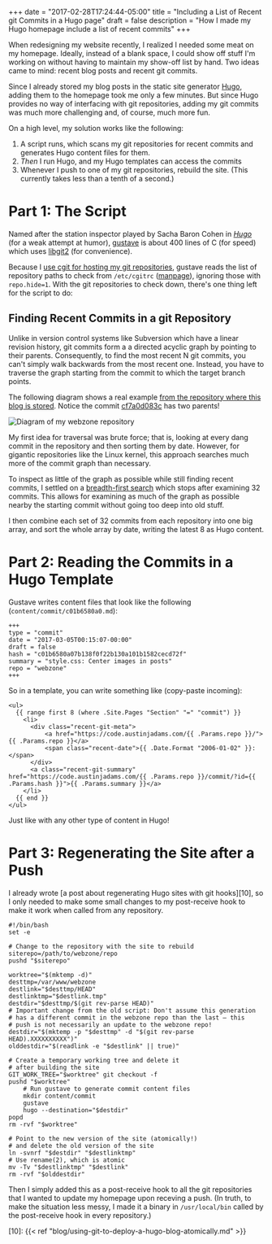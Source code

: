 +++
date = "2017-02-28T17:24:44-05:00"
title = "Including a List of Recent git Commits in a Hugo page"
draft = false
description = "How I made my Hugo homepage include a list of recent commits"
+++

When redesigning my website recently, I realized I needed some meat on
my homepage. Ideally, instead of a blank space, I could show off stuff
I'm working on without having to maintain my show-off list by hand. Two
ideas came to mind: recent blog posts and recent git commits.

Since I already stored my blog posts in the static site generator
[Hugo][8], adding them to the homepage took me only a few minutes. But
since Hugo provides no way of interfacing with git repositories, adding
my git commits was much more challenging and, of course, much more fun.

On a high level, my solution works like the following:

 1. A script runs, which scans my git repositories for recent commits
    and generates Hugo content files for them.
 2. *Then* I run Hugo, and my Hugo templates can access the commits
 3. Whenever I push to one of my git repositories, rebuild the site.
    (This currently takes less than a tenth of a second.)

Part 1: The Script
==================

Named after the station inspector played by Sacha Baron Cohen in
[*Hugo*][3] (for a weak attempt at humor), [gustave][2] is about 400
lines of C (for speed) which uses [libgit2][1] (for convenience).

Because I [use cgit for hosting my git repositories][4], gustave reads
the list of repository paths to check from `/etc/cgitrc` ([manpage][5]),
ignoring those with `repo.hide=1`. With the git repositories to check
down, there's one thing left for the script to do:

Finding Recent Commits in a git Repository
------------------------------------------

Unlike in version control systems like Subversion which have a linear
revision history, git commits form a a directed acyclic graph by
pointing to their parents. Consequently, to find the most recent N git
commits, you can't simply walk backwards from the most recent one.
Instead, you have to traverse the graph starting from the commit to
which the target branch points.

The following diagram shows a real example [from the repository where
this blog is stored][6]. Notice the commit [cf7a0d083c][7] has two
parents!

![Diagram of my webzone repository][i1]

My first idea for traversal was brute force; that is, looking at every
dang commit in the repository and then sorting them by date. However,
for gigantic repositories like the Linux kernel, this approach searches
much more of the commit graph than necessary.

To inspect as little of the graph as possible while still finding recent
commits, I settled on a [breadth-first search][9] which stops after
examining 32 commits. This allows for examining as much of the graph as
possible nearby the starting commit without going too deep into old
stuff.

I then combine each set of 32 commits from each repository into one big
array, and sort the whole array by date, writing the latest 8 as Hugo
content.

Part 2: Reading the Commits in a Hugo Template
==============================================

Gustave writes content files that look like the following
(`content/commit/c01b6580a0.md`):

    +++
    type = "commit"
    date = "2017-03-05T00:15:07-00:00"
    draft = false
    hash = "c01b6580a07b138f0f22b130a101b1582cecd72f"
    summary = "style.css: Center images in posts"
    repo = "webzone"
    +++

So in a template, you can write something like (copy-paste incoming):

    <ul>
      {{ range first 8 (where .Site.Pages "Section" "=" "commit") }}
        <li>
          <div class="recent-git-meta">
              <a href="https://code.austinjadams.com/{{ .Params.repo }}/">{{ .Params.repo }}</a>
              <span class="recent-date">{{ .Date.Format "2006-01-02" }}:</span>
          </div>
          <a class="recent-git-summary" href="https://code.austinjadams.com/{{ .Params.repo }}/commit/?id={{ .Params.hash }}">{{ .Params.summary }}</a>
        </li>
      {{ end }}
    </ul>

Just like with any other type of content in Hugo!

Part 3: Regenerating the Site after a Push
==========================================

I already wrote [a post about regenerating Hugo sites with git
hooks][10], so I only needed to make some small changes to my
post-receive hook to make it work when called from any repository.

    #!/bin/bash
    set -e

    # Change to the repository with the site to rebuild
    siterepo=/path/to/webzone/repo
    pushd "$siterepo"

    worktree="$(mktemp -d)"
    desttmp=/var/www/webzone
    destlink="$desttmp/HEAD"
    destlinktmp="$destlink.tmp"
    destdir="$desttmp/$(git rev-parse HEAD)"
    # Important change from the old script: Don't assume this generation
    # has a different commit in the webzone repo than the last — this
    # push is not necessarily an update to the webzone repo!
    destdir="$(mktemp -p "$desttmp" -d "$(git rev-parse HEAD).XXXXXXXXXX")"
    olddestdir="$(readlink -e "$destlink" || true)"

    # Create a temporary working tree and delete it
    # after building the site
    GIT_WORK_TREE="$worktree" git checkout -f
    pushd "$worktree"
        # Run gustave to generate commit content files
        mkdir content/commit
        gustave
        hugo --destination="$destdir"
    popd
    rm -rvf "$worktree"

    # Point to the new version of the site (atomically!)
    # and delete the old version of the site
    ln -svnrf "$destdir" "$destlinktmp"
    # Use rename(2), which is atomic
    mv -Tv "$destlinktmp" "$destlink"
    rm -rvf "$olddestdir"

Then I simply added this as a post-receive hook to all the git
repositories that I wanted to update my homepage upon receving a push.
(In truth, to make the situation less messy, I made it a binary in
`/usr/local/bin` called by the post-receive hook in every repository.)

[1]: https://libgit2.github.com/
[2]: https://code.austinjadams.com/gustave/
[3]: https://en.wikipedia.org/wiki/Hugo_(film)
[4]: https://code.austinjadams.com/
[5]: https://git.zx2c4.com/cgit/tree/cgitrc.5.txt
[6]: https://code.austinjadams.com/webzone/commit/?id=1b60a667d22d7f5665c7e25fd027249a22dbbc7f
[7]: https://code.austinjadams.com/webzone/commit/?id=cf7a0d083caabd4e237ad8fd688381df8185a114
[8]: https://gohugo.io/
[9]: https://en.wikipedia.org/wiki/Breadth-first_search
[10]: {{< ref "blog/using-git-to-deploy-a-hugo-blog-atomically.md" >}}

[i1]: /img/gustave/commit-diagram.svg
